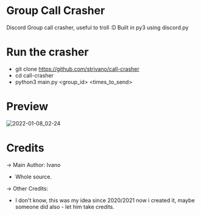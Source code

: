 # Group Call Crasher

Discord Group call crasher, useful to troll :D
Built in py3 using discord.py

# Run the crasher
- git clone https://github.com/strivano/call-crasher
- cd call-crasher
- python3 main.py <token> <group_id> <times_to_send>

# Preview
![2022-01-08_02-24](https://media.discordapp.net/attachments/945720767516127232/945727039078563930/unknown.png?width=320&height=182)


# Credits
-> Main Author: Ivano 
- Whole source.

-> Other Credits:
- I don't know, this was my idea since 2020/2021 now i created it, maybe someone did also - let him take credits.
